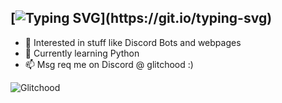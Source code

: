 ## [![Typing SVG](https://readme-typing-svg.demolab.com?font=Fira+Code&weight=600&size=30&duration=3000&pause=1500&color=719492&center=true&vCenter=true&repeat=false&random=false&width=435&lines=Hi+%F0%9F%91%8B%2C+I'm+Glitchood.)](https://git.io/typing-svg)

- 👀 Interested in stuff like Discord Bots and webpages
- 🌱 Currently learning Python
- 📫 Msg req me on Discord @ glitchood :)

<img src="https://komarev.com/ghpvc/?username=Glitchood&style=for-the-badge" alt="Glitchood" />
